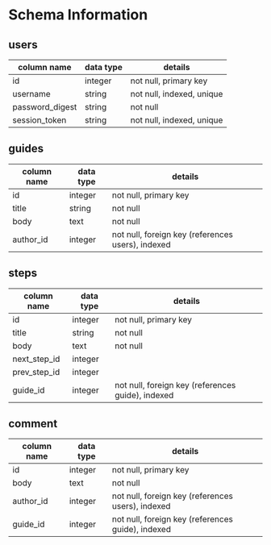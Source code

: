 # Schema Information

## users
column name     | data type | details
----------------|-----------|-----------------------
id              | integer   | not null, primary key
username        | string    | not null, indexed, unique
password_digest | string    | not null
session_token   | string    | not null, indexed, unique

## guides
column name | data type | details
------------|-----------|-----------------------
id          | integer   | not null, primary key
title       | string    | not null
body        | text      | not null
author_id   | integer   | not null, foreign key (references users), indexed

## steps
column name | data type | details
------------|-----------|-----------------------
id          | integer   | not null, primary key
title       | string    | not null
body        | text      | not null
next_step_id| integer   |
prev_step_id| integer   |
guide_id    | integer   | not null, foreign key (references guide), indexed

## comment
column name | data type | details
------------|-----------|-----------------------
id          | integer   | not null, primary key
body        | text      | not null
author_id   | integer   | not null, foreign key (references users), indexed
guide_id    | integer   | not null, foreign key (references guide), indexed
